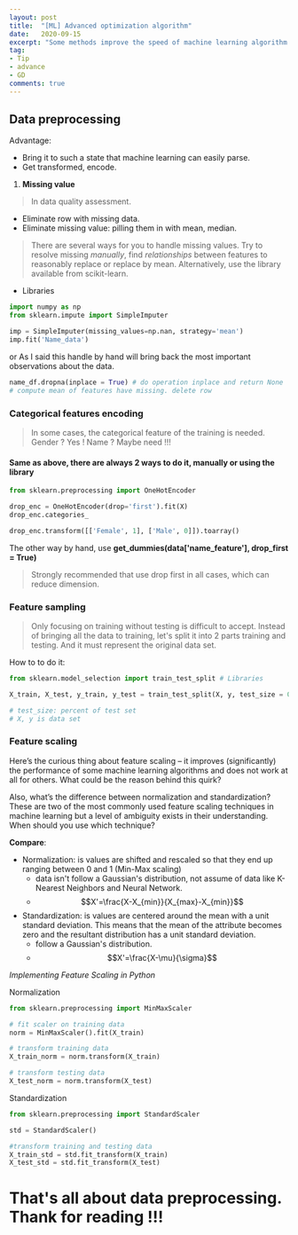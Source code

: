 ```yaml
---
layout: post
title:  "[ML] Advanced optimization algorithm"
date:   2020-09-15
excerpt: "Some methods improve the speed of machine learning algorithm: Data preprocessing, v.v"
tag:
- Tip
- advance
- GD
comments: true
---
```


## Data preprocessing

Advantage:

* Bring it to such a state that machine learning can easily parse.
* Get transformed, encode.

1. **Missing value**

> In data quality assessment.

* Eliminate row with missing data.
* Eliminate missing value: pilling them in with mean, median.

> There are several ways for you to handle missing values. Try to resolve missing *manually*, find *relationships* between features to reasonably replace or replace by mean.
Alternatively, use the library available from scikit-learn.

- Libraries
  
``` python
import numpy as np
from sklearn.impute import SimpleImputer

imp = SimpleImputer(missing_values=np.nan, strategy='mean')
imp.fit('Name_data')
```

or As I said this handle by hand will bring back the most important observations about the data.

``` python
name_df.dropna(inplace = True) # do operation inplace and return None
# compute mean of features have missing. delete row
```

### Categorical features encoding

> In some cases, the categorical feature of the training is needed.
Gender ? Yes ! Name ? Maybe need !!!

#### Same as above, there are always 2 ways to do it, manually or using the library

``` python
from sklearn.preprocessing import OneHotEncoder

drop_enc = OneHotEncoder(drop='first').fit(X)
drop_enc.categories_

drop_enc.transform([['Female', 1], ['Male', 0]]).toarray()
```

The other way by hand, use **get_dummies(data['name_feature'], drop_first = True)**

> Strongly recommended that use drop first in all cases, which can reduce dimension.

### Feature sampling

> Only focusing on training without testing is difficult to accept. Instead of bringing all the data to training, let's split it into 2 parts training and testing. And it must represent the original data set.

How to to do it:

``` python
from sklearn.model_selection import train_test_split # Libraries

X_train, X_test, y_train, y_test = train_test_split(X, y, test_size = 0.3, random_state = 101)

# test_size: percent of test set
# X, y is data set
```

### Feature scaling

Here’s the curious thing about feature scaling – it improves (significantly) the performance of some machine learning algorithms and does not work at all for others. What could be the reason behind this quirk?

Also, what’s the difference between normalization and standardization? These are two of the most commonly used feature scaling techniques in machine learning but a level of ambiguity exists in their understanding. When should you use which technique?

**Compare**:

* Normalization: is values are shifted and rescaled so that they end up ranging between 0 and 1 (Min-Max scaling)
  * data isn't follow a Gaussian's distribution, not assume of data like K-Nearest Neighbors and Neural Network.
  * $$X'=\frac{X-X_{min}}{X_{max}-X_{min}}$$
* Standardization: is values are centered around the mean with a unit standard deviation. This means that the mean of the attribute becomes zero and the resultant distribution has a unit standard deviation.
  * follow a Gaussian's distribution.
  * $$X'=\frac{X-\mu}{\sigma}$$

*Implementing Feature Scaling in Python*

Normalization

``` python
from sklearn.preprocessing import MinMaxScaler

# fit scaler on training data
norm = MinMaxScaler().fit(X_train)

# transform training data
X_train_norm = norm.transform(X_train)

# transform testing data
X_test_norm = norm.transform(X_test)
```

Standardization

```python
from sklearn.preprocessing import StandardScaler

std = StandardScaler()

#transform training and testing data
X_train_std = std.fit_transform(X_train)
X_test_std = std.fit_transform(X_test)

```

# That's all about data preprocessing. Thank for reading !!!
